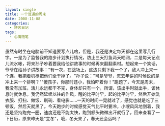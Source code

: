 ```yaml
---
layout: single
title: 一个普通的周末
date: 2008-11-08
categories:
  - 博客日记
tags:
  - 心情随笔
---
```


虽然有时坐在电脑前不知道要写点儿啥，但是，我还是决定每天都在这里写几行字。一是为了监督我的跑步计划执行情况，防止三天打鱼两天晒网，二是每天记点儿流水帐，将来孙子吵着要我给他讲故事的时候再来翻翻素材。想起来一个笑话，爷爷在给孙子讲故事：\"有一次，在战场上，这边只剩下我一个了，敌人冲上来一个连，我抱着机枪把他们全干掉了。\"孙子说：\"可是爷爷，您去年讲的时候说的是冲上来一个排啊？\"\"傻孩子，你那时还小，我怕吓着你！\"跑题了，今天是周末，我没有加班，活儿永远都干不完，身体却只有一个，所谓，该出手时就出手，该休息时就休息。我仍然延续以往的作风，醒的比平时早，起的比平时早，然后开始洗衣服、打扫、做饭、刷碗、看电影......一天的时间一晃就过了，感觉也就是吃了三顿饭，然后天就黑了。今天跑步的时候感觉天气比平时要冷，小嗖风风地刮着，我还是坚持跑完一圈，速度还是不能太快，跑到额头微微出汗就行了。回来查看了一下日历，原来昨天是\"立冬\"，哦，冬天来了，春天还会远吗？
